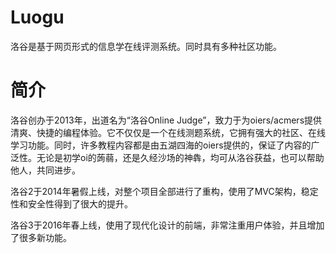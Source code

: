 # Luogu

洛谷是基于网页形式的信息学在线评测系统。同时具有多种社区功能。
# 简介

洛谷创办于2013年，出道名为“洛谷Online Judge”，致力于为oiers/acmers提供清爽、快捷的编程体验。它不仅仅是一个在线测题系统，它拥有强大的社区、在线学习功能。同时，许多教程内容都是由五湖四海的oiers提供的，保证了内容的广泛性。无论是初学oi的蒟蒻，还是久经沙场的神犇，均可从洛谷获益，也可以帮助他人，共同进步。

洛谷2于2014年暑假上线，对整个项目全部进行了重构，使用了MVC架构，稳定性和安全性得到了很大的提升。

洛谷3于2016年春上线，使用了现代化设计的前端，非常注重用户体验，并且增加了很多新功能。
